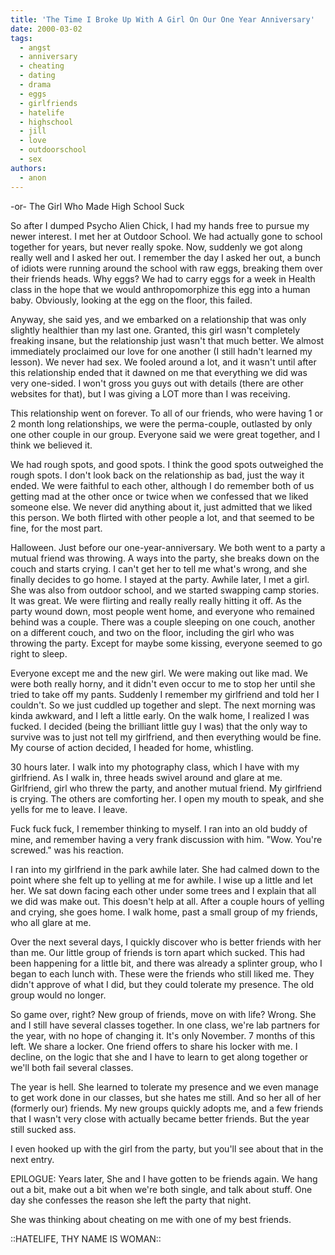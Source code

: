 ```yaml
---
title: 'The Time I Broke Up With A Girl On Our One Year Anniversary'
date: 2000-03-02
tags:
  - angst
  - anniversary
  - cheating
  - dating
  - drama
  - eggs
  - girlfriends
  - hatelife
  - highschool
  - jill
  - love
  - outdoorschool
  - sex
authors:
  - anon
---
```


\-or- The Girl Who Made High School Suck

So after I dumped Psycho Alien Chick, I had my hands free to pursue my newer interest. I met her at Outdoor School. We had actually gone to school together for years, but never really spoke. Now, suddenly we got along really well and I asked her out. I remember the day I asked her out, a bunch of idiots were running around the school with raw eggs, breaking them over their friends heads. Why eggs? We had to carry eggs for a week in Health class in the hope that we would anthropomorphize this egg into a human baby. Obviously, looking at the egg on the floor, this failed.

Anyway, she said yes, and we embarked on a relationship that was only slightly healthier than my last one. Granted, this girl wasn't completely freaking insane, but the relationship just wasn't that much better. We almost immediately proclaimed our love for one another (I still hadn't learned my lesson). We never had sex. We fooled around a lot, and it wasn't until after this relationship ended that it dawned on me that everything we did was very one-sided. I won't gross you guys out with details (there are other websites for that), but I was giving a LOT more than I was receiving.

This relationship went on forever. To all of our friends, who were having 1 or 2 month long relationships, we were the perma-couple, outlasted by only one other couple in our group. Everyone said we were great together, and I think we believed it.

We had rough spots, and good spots. I think the good spots outweighed the rough spots. I don't look back on the relationship as bad, just the way it ended. We were faithful to each other, although I do remember both of us getting mad at the other once or twice when we confessed that we liked someone else. We never did anything about it, just admitted that we liked this person. We both flirted with other people a lot, and that seemed to be fine, for the most part.

Halloween. Just before our one-year-anniversary. We both went to a party a mutual friend was throwing. A ways into the party, she breaks down on the couch and starts crying. I can't get her to tell me what's wrong, and she finally decides to go home. I stayed at the party. Awhile later, I met a girl. She was also from outdoor school, and we started swapping camp stories. It was great. We were flirting and really really really hitting it off. As the party wound down, most people went home, and everyone who remained behind was a couple. There was a couple sleeping on one couch, another on a different couch, and two on the floor, including the girl who was throwing the party. Except for maybe some kissing, everyone seemed to go right to sleep.

Everyone except me and the new girl. We were making out like mad. We were both really horny, and it didn't even occur to me to stop her until she tried to take off my pants. Suddenly I remember my girlfriend and told her I couldn't. So we just cuddled up together and slept. The next morning was kinda awkward, and I left a little early. On the walk home, I realized I was fucked. I decided (being the brilliant little guy I was) that the only way to survive was to just not tell my girlfriend, and then everything would be fine. My course of action decided, I headed for home, whistling.

30 hours later. I walk into my photography class, which I have with my girlfriend. As I walk in, three heads swivel around and glare at me. Girlfriend, girl who threw the party, and another mutual friend. My girlfriend is crying. The others are comforting her. I open my mouth to speak, and she yells for me to leave. I leave.

Fuck fuck fuck, I remember thinking to myself. I ran into an old buddy of mine, and remember having a very frank discussion with him. "Wow. You're screwed." was his reaction.

I ran into my girlfriend in the park awhile later. She had calmed down to the point where she felt up to yelling at me for awhile. I wise up a little and let her. We sat down facing each other under some trees and I explain that all we did was make out. This doesn't help at all. After a couple hours of yelling and crying, she goes home. I walk home, past a small group of my friends, who all glare at me.

Over the next several days, I quickly discover who is better friends with her than me. Our little group of friends is torn apart which sucked. This had been happening for a little bit, and there was already a splinter group, who I began to each lunch with. These were the friends who still liked me. They didn't approve of what I did, but they could tolerate my presence. The old group would no longer.

So game over, right? New group of friends, move on with life? Wrong. She and I still have several classes together. In one class, we're lab partners for the year, with no hope of changing it. It's only November. 7 months of this left. We share a locker. One friend offers to share his locker with me. I decline, on the logic that she and I have to learn to get along together or we'll both fail several classes.

The year is hell. She learned to tolerate my presence and we even manage to get work done in our classes, but she hates me still. And so her all of her (formerly our) friends. My new groups quickly adopts me, and a few friends that I wasn't very close with actually became better friends. But the year still sucked ass.

I even hooked up with the girl from the party, but you'll see about that in the next entry.

EPILOGUE: Years later, She and I have gotten to be friends again. We hang out a bit, make out a bit when we're both single, and talk about stuff. One day she confesses the reason she left the party that night.

She was thinking about cheating on me with one of my best friends.

::HATELIFE, THY NAME IS WOMAN::
